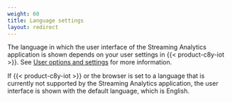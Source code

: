 ```yaml
---
weight: 60
title: Language settings
layout: redirect
---
```


The language in which the user interface of the Streaming Analytics application is shown depends on your user settings in {{< product-c8y-iot >}}. See [User options and settings](/get-familiar-with-the-ui/user-settings/) for more information.

If {{< product-c8y-iot >}} or the browser is set to a language that is currently not supported by the Streaming Analytics application, the user interface is shown with the default language, which is English.
